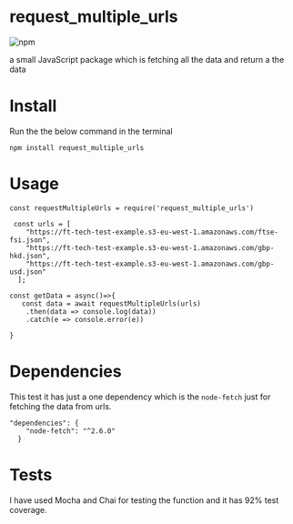 # request_multiple_urls
![npm](https://img.shields.io/npm/v/request_multiple_urls)

a small JavaScript package which is fetching all the data and return a the data

# Install
Run the the below command in the terminal
```
npm install request_multiple_urls
```

# Usage
```
const requestMultipleUrls = require('request_multiple_urls')

 const urls = [
    "https://ft-tech-test-example.s3-eu-west-1.amazonaws.com/ftse-fsi.json",
    "https://ft-tech-test-example.s3-eu-west-1.amazonaws.com/gbp-hkd.json",
    "https://ft-tech-test-example.s3-eu-west-1.amazonaws.com/gbp-usd.json"
  ];

const getData = async()=>{
   const data = await requestMultipleUrls(urls)
    .then(data => console.log(data))
    .catch(e => console.error(e)) 
  
}

```

# Dependencies
This test it has just a one dependency which is the `node-fetch` just for fetching the data from urls.
```
"dependencies": {
    "node-fetch": "^2.6.0"
  }

```


# Tests
I have used Mocha and Chai for testing the function and it has 92% test coverage.

